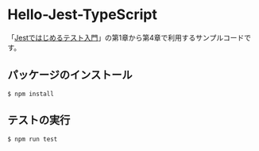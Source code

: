 # Hello-Jest-TypeScript

「[Jestではじめるテスト入門](https://peaks.cc/testing_with_jest)」の第1章から第4章で利用するサンプルコードです。

## パッケージのインストール
```
$ npm install
```

## テストの実行
```
$ npm run test 
```
